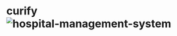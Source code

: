 # curify![hospital-management-system](https://github.com/omar-sajid6627/curify/assets/127970982/5e71e1c4-5083-4e7f-8e34-0b55f0a090ea)
